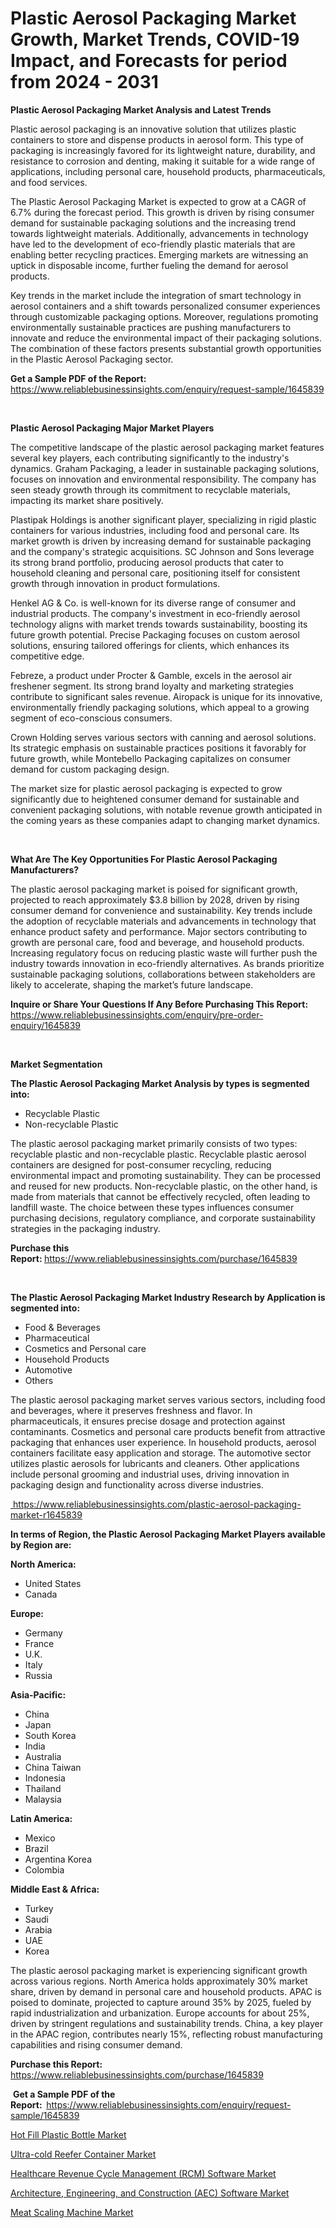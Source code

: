 <p><h1>Plastic Aerosol Packaging Market Growth, Market Trends, COVID-19 Impact, and Forecasts for period from 2024 - 2031</h1></p><p><strong>Plastic Aerosol Packaging Market Analysis and Latest Trends</strong></p>
<p><p>Plastic aerosol packaging is an innovative solution that utilizes plastic containers to store and dispense products in aerosol form. This type of packaging is increasingly favored for its lightweight nature, durability, and resistance to corrosion and denting, making it suitable for a wide range of applications, including personal care, household products, pharmaceuticals, and food services.</p><p>The Plastic Aerosol Packaging Market is expected to grow at a CAGR of 6.7% during the forecast period. This growth is driven by rising consumer demand for sustainable packaging solutions and the increasing trend towards lightweight materials. Additionally, advancements in technology have led to the development of eco-friendly plastic materials that are enabling better recycling practices. Emerging markets are witnessing an uptick in disposable income, further fueling the demand for aerosol products.</p><p>Key trends in the market include the integration of smart technology in aerosol containers and a shift towards personalized consumer experiences through customizable packaging options. Moreover, regulations promoting environmentally sustainable practices are pushing manufacturers to innovate and reduce the environmental impact of their packaging solutions. The combination of these factors presents substantial growth opportunities in the Plastic Aerosol Packaging sector.</p></p>
<p><strong>Get a Sample PDF of the Report:&nbsp;</strong> <a href="https://www.reliablebusinessinsights.com/enquiry/request-sample/1645839?utm_campaign=1734&utm_medium=2&utm_source=Github&utm_content=ia&utm_term=27102024&utm_id=plastic-aerosol-packaging">https://www.reliablebusinessinsights.com/enquiry/request-sample/1645839</a></p>
<p>&nbsp;</p>
<p><strong>Plastic Aerosol Packaging Major Market Players</strong></p>
<p><p>The competitive landscape of the plastic aerosol packaging market features several key players, each contributing significantly to the industry's dynamics. Graham Packaging, a leader in sustainable packaging solutions, focuses on innovation and environmental responsibility. The company has seen steady growth through its commitment to recyclable materials, impacting its market share positively.</p><p>Plastipak Holdings is another significant player, specializing in rigid plastic containers for various industries, including food and personal care. Its market growth is driven by increasing demand for sustainable packaging and the company's strategic acquisitions. SC Johnson and Sons leverage its strong brand portfolio, producing aerosol products that cater to household cleaning and personal care, positioning itself for consistent growth through innovation in product formulations.</p><p>Henkel AG & Co. is well-known for its diverse range of consumer and industrial products. The company's investment in eco-friendly aerosol technology aligns with market trends towards sustainability, boosting its future growth potential. Precise Packaging focuses on custom aerosol solutions, ensuring tailored offerings for clients, which enhances its competitive edge.</p><p>Febreze, a product under Procter & Gamble, excels in the aerosol air freshener segment. Its strong brand loyalty and marketing strategies contribute to significant sales revenue. Airopack is unique for its innovative, environmentally friendly packaging solutions, which appeal to a growing segment of eco-conscious consumers.</p><p>Crown Holding serves various sectors with canning and aerosol solutions. Its strategic emphasis on sustainable practices positions it favorably for future growth, while Montebello Packaging capitalizes on consumer demand for custom packaging design.</p><p>The market size for plastic aerosol packaging is expected to grow significantly due to heightened consumer demand for sustainable and convenient packaging solutions, with notable revenue growth anticipated in the coming years as these companies adapt to changing market dynamics.</p></p>
<p>&nbsp;</p>
<p><strong>What Are The Key Opportunities For Plastic Aerosol Packaging Manufacturers?</strong></p>
<p><p>The plastic aerosol packaging market is poised for significant growth, projected to reach approximately $3.8 billion by 2028, driven by rising consumer demand for convenience and sustainability. Key trends include the adoption of recyclable materials and advancements in technology that enhance product safety and performance. Major sectors contributing to growth are personal care, food and beverage, and household products. Increasing regulatory focus on reducing plastic waste will further push the industry towards innovation in eco-friendly alternatives. As brands prioritize sustainable packaging solutions, collaborations between stakeholders are likely to accelerate, shaping the market’s future landscape.</p></p>
<p><strong>Inquire or Share Your Questions If Any Before Purchasing This Report:</strong> <a href="https://www.reliablebusinessinsights.com/enquiry/pre-order-enquiry/1645839?utm_campaign=1734&utm_medium=2&utm_source=Github&utm_content=ia&utm_term=27102024&utm_id=plastic-aerosol-packaging">https://www.reliablebusinessinsights.com/enquiry/pre-order-enquiry/1645839</a></p>
<p>&nbsp;</p>
<p><strong>Market Segmentation</strong></p>
<p><strong>The Plastic Aerosol Packaging Market Analysis by types is segmented into:</strong></p>
<p><ul><li>Recyclable Plastic</li><li>Non-recyclable Plastic</li></ul></p>
<p><p>The plastic aerosol packaging market primarily consists of two types: recyclable plastic and non-recyclable plastic. Recyclable plastic aerosol containers are designed for post-consumer recycling, reducing environmental impact and promoting sustainability. They can be processed and reused for new products. Non-recyclable plastic, on the other hand, is made from materials that cannot be effectively recycled, often leading to landfill waste. The choice between these types influences consumer purchasing decisions, regulatory compliance, and corporate sustainability strategies in the packaging industry.</p></p>
<p><strong>Purchase this Report:&nbsp;</strong><a href="https://www.reliablebusinessinsights.com/purchase/1645839?utm_campaign=1734&utm_medium=2&utm_source=Github&utm_content=ia&utm_term=27102024&utm_id=plastic-aerosol-packaging">https://www.reliablebusinessinsights.com/purchase/1645839</a></p>
<p>&nbsp;</p>
<p><strong>The Plastic Aerosol Packaging Market Industry Research by Application is segmented into:</strong></p>
<p><ul><li>Food & Beverages</li><li>Pharmaceutical</li><li>Cosmetics and Personal care</li><li>Household Products</li><li>Automotive</li><li>Others</li></ul></p>
<p><p>The plastic aerosol packaging market serves various sectors, including food and beverages, where it preserves freshness and flavor. In pharmaceuticals, it ensures precise dosage and protection against contaminants. Cosmetics and personal care products benefit from attractive packaging that enhances user experience. In household products, aerosol containers facilitate easy application and storage. The automotive sector utilizes plastic aerosols for lubricants and cleaners. Other applications include personal grooming and industrial uses, driving innovation in packaging design and functionality across diverse industries.</p></p>
<p><a href="https://www.reliablebusinessinsights.com/plastic-aerosol-packaging-market-r1645839?utm_campaign=1734&utm_medium=2&utm_source=Github&utm_content=ia&utm_term=27102024&utm_id=plastic-aerosol-packaging">&nbsp;https://www.reliablebusinessinsights.com/plastic-aerosol-packaging-market-r1645839</a></p>
<p><strong>In terms of Region, the Plastic Aerosol Packaging Market Players available by Region are:</strong></p>
<p>
    <p> <strong> North America: </strong>
        <ul>
            <li>United States</li>
            <li>Canada</li>
        </ul>
        </p> 
    <p> <strong> Europe: </strong>
        <ul>
            <li>Germany</li>
            <li>France</li>
            <li>U.K.</li>
            <li>Italy</li>
            <li>Russia</li>
        </ul>
        </p> 
    <p> <strong> Asia-Pacific: </strong>
        <ul>
            <li>China</li>
            <li>Japan</li>
            <li>South Korea</li>
            <li>India</li>
            <li>Australia</li>
            <li>China Taiwan</li>
            <li>Indonesia</li>
            <li>Thailand</li>
            <li>Malaysia</li>
        </ul>
        </p> 
    <p> <strong> Latin America: </strong>
        <ul>
            <li>Mexico</li>
            <li>Brazil</li>
            <li>Argentina Korea</li>
            <li>Colombia</li>
        </ul>
        </p> 
    <p> <strong> Middle East & Africa: </strong>
        <ul>
            <li>Turkey</li>
            <li>Saudi</li>
            <li>Arabia</li>
            <li>UAE</li>
            <li>Korea</li>
        </ul>
    </p>
    </p>
<p><p>The plastic aerosol packaging market is experiencing significant growth across various regions. North America holds approximately 30% market share, driven by demand in personal care and household products. APAC is poised to dominate, projected to capture around 35% by 2025, fueled by rapid industrialization and urbanization. Europe accounts for about 25%, driven by stringent regulations and sustainability trends. China, a key player in the APAC region, contributes nearly 15%, reflecting robust manufacturing capabilities and rising consumer demand.</p></p>
<p><strong>Purchase this Report: </strong><a href="https://www.reliablebusinessinsights.com/purchase/1645839?utm_campaign=1734&utm_medium=2&utm_source=Github&utm_content=ia&utm_term=27102024&utm_id=plastic-aerosol-packaging">https://www.reliablebusinessinsights.com/purchase/1645839</a></p>
<p>&nbsp;<strong>Get a Sample PDF of the Report:&nbsp;&nbsp;</strong><a href="https://www.reliablebusinessinsights.com/enquiry/request-sample/1645839?utm_campaign=1734&utm_medium=2&utm_source=Github&utm_content=ia&utm_term=27102024&utm_id=plastic-aerosol-packaging">https://www.reliablebusinessinsights.com/enquiry/request-sample/1645839</a></p>
<p><strong></strong></p>
<p><p><a href="https://www.linkedin.com/pulse/hot-fill-plastic-bottle-market-research-report-exploring-size-aewec?trk=public_post_embed_feed-article-content&utm_campaign=1734&utm_medium=2&utm_source=Github&utm_content=ia&utm_term=27102024&utm_id=plastic-aerosol-packaging">Hot Fill Plastic Bottle Market</a></p><p><a href="https://www.linkedin.com/pulse/ultra-cold-reefer-container-market-size-share-trends-analysis-ys1xc?trk=public_post_embed_feed-article-content&utm_campaign=1734&utm_medium=2&utm_source=Github&utm_content=ia&utm_term=27102024&utm_id=plastic-aerosol-packaging">Ultra-cold Reefer Container Market</a></p><p><a href="https://www.linkedin.com/pulse/global-healthcare-revenue-cycle-management-rcm-software-market-dcj7c?trk=public_post_embed_feed-article-content&utm_campaign=1734&utm_medium=2&utm_source=Github&utm_content=ia&utm_term=27102024&utm_id=plastic-aerosol-packaging">Healthcare Revenue Cycle Management (RCM) Software Market</a></p><p><a href="https://www.linkedin.com/pulse/architecture-engineering-construction-aec-software-market-overview-w2j2c?trk=public_post_embed_feed-article-content&utm_campaign=1734&utm_medium=2&utm_source=Github&utm_content=ia&utm_term=27102024&utm_id=plastic-aerosol-packaging">Architecture, Engineering, and Construction (AEC) Software Market</a></p><p><a href="https://www.linkedin.com/pulse/meat-scaling-machine-market-outlook-forecast-from-2024-4y7xc?trk=public_post_embed_feed-article-content&utm_campaign=1734&utm_medium=2&utm_source=Github&utm_content=ia&utm_term=27102024&utm_id=plastic-aerosol-packaging">Meat Scaling Machine Market</a></p></p>